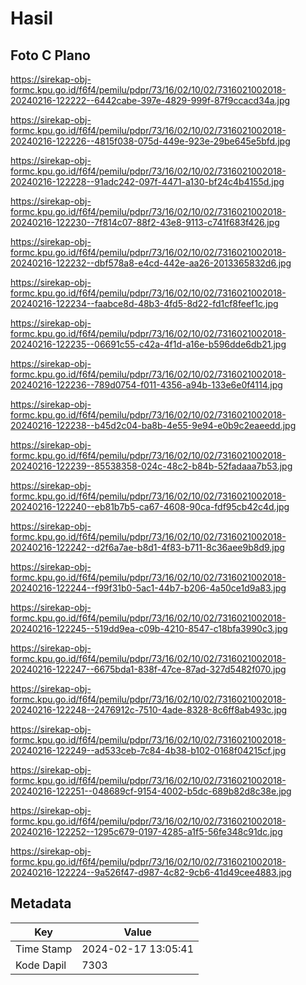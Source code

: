 # Hasil

## Foto C Plano

https://sirekap-obj-formc.kpu.go.id/f6f4/pemilu/pdpr/73/16/02/10/02/7316021002018-20240216-122222--6442cabe-397e-4829-999f-87f9ccacd34a.jpg

https://sirekap-obj-formc.kpu.go.id/f6f4/pemilu/pdpr/73/16/02/10/02/7316021002018-20240216-122226--4815f038-075d-449e-923e-29be645e5bfd.jpg

https://sirekap-obj-formc.kpu.go.id/f6f4/pemilu/pdpr/73/16/02/10/02/7316021002018-20240216-122228--91adc242-097f-4471-a130-bf24c4b4155d.jpg

https://sirekap-obj-formc.kpu.go.id/f6f4/pemilu/pdpr/73/16/02/10/02/7316021002018-20240216-122230--7f814c07-88f2-43e8-9113-c741f683f426.jpg

https://sirekap-obj-formc.kpu.go.id/f6f4/pemilu/pdpr/73/16/02/10/02/7316021002018-20240216-122232--dbf578a8-e4cd-442e-aa26-2013365832d6.jpg

https://sirekap-obj-formc.kpu.go.id/f6f4/pemilu/pdpr/73/16/02/10/02/7316021002018-20240216-122234--faabce8d-48b3-4fd5-8d22-fd1cf8feef1c.jpg

https://sirekap-obj-formc.kpu.go.id/f6f4/pemilu/pdpr/73/16/02/10/02/7316021002018-20240216-122235--06691c55-c42a-4f1d-a16e-b596dde6db21.jpg

https://sirekap-obj-formc.kpu.go.id/f6f4/pemilu/pdpr/73/16/02/10/02/7316021002018-20240216-122236--789d0754-f011-4356-a94b-133e6e0f4114.jpg

https://sirekap-obj-formc.kpu.go.id/f6f4/pemilu/pdpr/73/16/02/10/02/7316021002018-20240216-122238--b45d2c04-ba8b-4e55-9e94-e0b9c2eaeedd.jpg

https://sirekap-obj-formc.kpu.go.id/f6f4/pemilu/pdpr/73/16/02/10/02/7316021002018-20240216-122239--85538358-024c-48c2-b84b-52fadaaa7b53.jpg

https://sirekap-obj-formc.kpu.go.id/f6f4/pemilu/pdpr/73/16/02/10/02/7316021002018-20240216-122240--eb81b7b5-ca67-4608-90ca-fdf95cb42c4d.jpg

https://sirekap-obj-formc.kpu.go.id/f6f4/pemilu/pdpr/73/16/02/10/02/7316021002018-20240216-122242--d2f6a7ae-b8d1-4f83-b711-8c36aee9b8d9.jpg

https://sirekap-obj-formc.kpu.go.id/f6f4/pemilu/pdpr/73/16/02/10/02/7316021002018-20240216-122244--f99f31b0-5ac1-44b7-b206-4a50ce1d9a83.jpg

https://sirekap-obj-formc.kpu.go.id/f6f4/pemilu/pdpr/73/16/02/10/02/7316021002018-20240216-122245--519dd9ea-c09b-4210-8547-c18bfa3990c3.jpg

https://sirekap-obj-formc.kpu.go.id/f6f4/pemilu/pdpr/73/16/02/10/02/7316021002018-20240216-122247--6675bda1-838f-47ce-87ad-327d5482f070.jpg

https://sirekap-obj-formc.kpu.go.id/f6f4/pemilu/pdpr/73/16/02/10/02/7316021002018-20240216-122248--2476912c-7510-4ade-8328-8c6ff8ab493c.jpg

https://sirekap-obj-formc.kpu.go.id/f6f4/pemilu/pdpr/73/16/02/10/02/7316021002018-20240216-122249--ad533ceb-7c84-4b38-b102-0168f04215cf.jpg

https://sirekap-obj-formc.kpu.go.id/f6f4/pemilu/pdpr/73/16/02/10/02/7316021002018-20240216-122251--048689cf-9154-4002-b5dc-689b82d8c38e.jpg

https://sirekap-obj-formc.kpu.go.id/f6f4/pemilu/pdpr/73/16/02/10/02/7316021002018-20240216-122252--1295c679-0197-4285-a1f5-56fe348c91dc.jpg

https://sirekap-obj-formc.kpu.go.id/f6f4/pemilu/pdpr/73/16/02/10/02/7316021002018-20240216-122224--9a526f47-d987-4c82-9cb6-41d49cee4883.jpg


## Metadata

| Key        | Value               |
| ---------- | ------------------- |
| Time Stamp | 2024-02-17 13:05:41 |
| Kode Dapil | 7303                |




